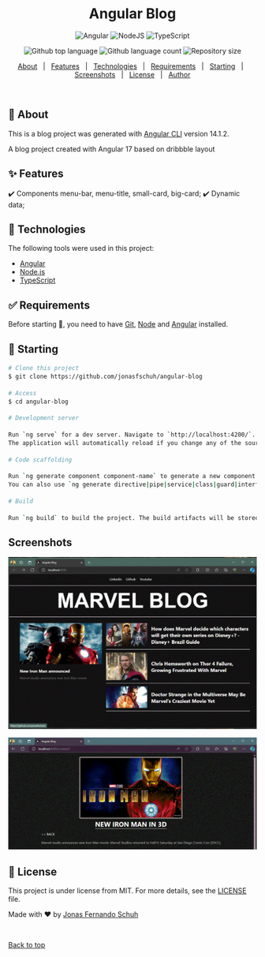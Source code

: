 <h1 align="center">Angular Blog</h1>

<div align="center">

![Angular](https://img.shields.io/badge/angular-%23DD0031.svg?style=for-the-badge&logo=angular&logoColor=white)
![NodeJS](https://img.shields.io/badge/node.js-6DA55F?style=for-the-badge&logo=node.js&logoColor=white)
![TypeScript](https://img.shields.io/badge/typescript-%23007ACC.svg?style=for-the-badge&logo=typescript&logoColor=white)

</div>


<p align="center">
  <img alt="Github top language" src="https://img.shields.io/github/languages/top/jonasfschuh/angular-blog?color=56BEB8">
  <img alt="Github language count" src="https://img.shields.io/github/languages/count/jonasfschuh/angular-blog?color=56BEB8">
  <img alt="Repository size" src="https://img.shields.io/github/repo-size/jonasfschuh/angular-blog?color=56BEB8">  

</p>

<p align="center">
  <a href="#dart-about">About</a> &#xa0; | &#xa0; 
  <a href="#sparkles-features">Features</a> &#xa0; | &#xa0;
  <a href="#rocket-technologies">Technologies</a> &#xa0; | &#xa0;
  <a href="#white_check_mark-requirements">Requirements</a> &#xa0; | &#xa0;
  <a href="#checkered_flag-starting">Starting</a> &#xa0; | &#xa0;
  <a href="#screenshots">Screenshots</a> &#xa0; | &#xa0;
  <a href="#memo-license">License</a> &#xa0; | &#xa0;
  <a href="https://github.com/jonasfschuh" target="_blank">Author</a>
</p>

<br>

## :dart: About ##

This is a blog project was generated with [Angular CLI](https://github.com/angular/angular-cli) version 14.1.2.

A blog project created with Angular 17 based on dribbble layout

## :sparkles: Features ##

:heavy_check_mark: Components menu-bar, menu-title, small-card, big-card;
:heavy_check_mark: Dynamic data;

## :rocket: Technologies ##

The following tools were used in this project:

- [Angular](https://angular.dev/)
- [Node.js](https://nodejs.org/en/)
- [TypeScript](https://www.typescriptlang.org/)

## :white_check_mark: Requirements ##

Before starting :checkered_flag:, you need to have [Git](https://git-scm.com), [Node](https://nodejs.org/en/) and [Angular](https://angular.dev/) installed.

## :checkered_flag: Starting ##

```bash
# Clone this project
$ git clone https://github.com/jonasfschuh/angular-blog

# Access
$ cd angular-blog

# Development server

Run `ng serve` for a dev server. Navigate to `http://localhost:4200/`. 
The application will automatically reload if you change any of the source files.

# Code scaffolding

Run `ng generate component component-name` to generate a new component. 
You can also use `ng generate directive|pipe|service|class|guard|interface|enum|module`.

# Build

Run `ng build` to build the project. The build artifacts will be stored in the `dist/` directory.

```

## Screenshots ##

![](https://github.com/jonasfschuh/angular-blog/blob/main/docs/img/home.gif?raw=true&sanitize=true)

![](https://github.com/jonasfschuh/angular-blog/blob/main/docs/img/content.gif?raw=true&sanitize=true)


## :memo: License ##

This project is under license from MIT. For more details, see the [LICENSE](LICENSE.md) file.


Made with :heart: by <a href="https://github.com/jonasfschuh" target="_blank">Jonas Fernando Schuh</a>

&#xa0;

<a href="#top">Back to top</a>
